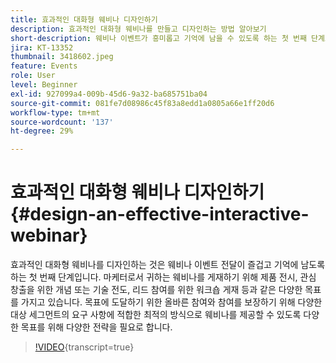 ```yaml
---
title: 효과적인 대화형 웨비나 디자인하기
description: 효과적인 대화형 웨비나를 만들고 디자인하는 방법 알아보기
short-description: 웨비나 이벤트가 흥미롭고 기억에 남을 수 있도록 하는 첫 번째 단계로 효과적인 대화형 웨비나를 디자인하는 방법을 알아보십시오.
jira: KT-13352
thumbnail: 3418602.jpeg
feature: Events
role: User
level: Beginner
exl-id: 927099a4-009b-45d6-9a32-ba685751ba04
source-git-commit: 081fe7d08986c45f83a8edd1a0805a66e1ff20d6
workflow-type: tm+mt
source-wordcount: '137'
ht-degree: 29%

---
```


# 효과적인 대화형 웨비나 디자인하기 {#design-an-effective-interactive-webinar}

효과적인 대화형 웨비나를 디자인하는 것은 웨비나 이벤트 전달이 즐겁고 기억에 남도록 하는 첫 번째 단계입니다. 마케터로서 귀하는 웨비나를 게재하기 위해 제품 전시, 관심 창출을 위한 개념 또는 기술 전도, 리드 참여를 위한 워크숍 게재 등과 같은 다양한 목표를 가지고 있습니다. 목표에 도달하기 위한 올바른 참여와 참여를 보장하기 위해 다양한 대상 세그먼트의 요구 사항에 적합한 최적의 방식으로 웨비나를 제공할 수 있도록 다양한 목표를 위해 다양한 전략을 필요로 합니다.

>[!VIDEO](https://video.tv.adobe.com/v/3418602?quality=12&learn=on){transcript=true}

